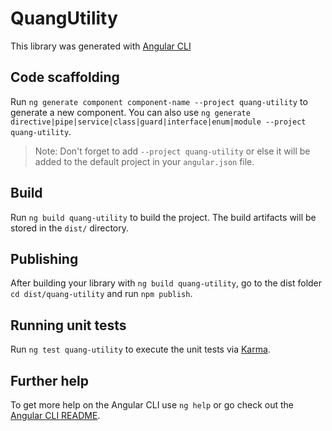 # QuangUtility

This library was generated with [Angular CLI](https://github.com/angular/angular-cli)

## Code scaffolding

Run `ng generate component component-name --project quang-utility` to generate a new component. You can also use `ng generate directive|pipe|service|class|guard|interface|enum|module --project quang-utility`.

> Note: Don't forget to add `--project quang-utility` or else it will be added to the default project in your `angular.json` file.

## Build

Run `ng build quang-utility` to build the project. The build artifacts will be stored in the `dist/` directory.

## Publishing

After building your library with `ng build quang-utility`, go to the dist folder `cd dist/quang-utility` and run `npm publish`.

## Running unit tests

Run `ng test quang-utility` to execute the unit tests via [Karma](https://karma-runner.github.io).

## Further help

To get more help on the Angular CLI use `ng help` or go check out the [Angular CLI README](https://github.com/angular/angular-cli/blob/master/README.md).
